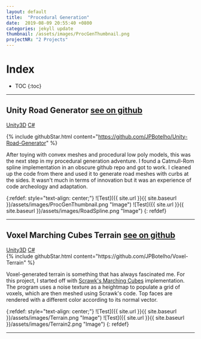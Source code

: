 ```yaml
---
layout: default
title:  "Procedural Generation"
date:  2019-08-09 20:55:40 +0800
categories: jekyll update
thumbnail: /assets/images/ProcGenThumbnail.png
projectNR: "2 Projects"
---
```

<script async defer src="https://buttons.github.io/buttons.js"></script>

# Index
* TOC
{:toc}

---
## Unity Road Generator  <a href="https://github.com/JPBotelho/Unity-Road-Generator" class = "githubLink">see on github</a>
<div markdown="0" class = "tagContainer">
<a href="#" class = "unityTag">Unity3D</a>
<a href="#" class = "csharpTag">C#</a>
</div>

{% include githubStar.html content="https://github.com/JPBotelho/Unity-Road-Generator" %} 

After toying with convex meshes and procedural low poly models, this was the next step in my procedural generation adventure. I found a Catmull-Rom spline implementation in an obscure github repo and got to work. I cleaned up the code from there and used it to generate road meshes with curbs at the sides. It wasn't much in terms of innovation but it was an experience of code archeology and adaptation.

{:refdef: style="text-align: center;"}
![Test]({{ site.url }}{{ site.baseurl }}/assets/images/ProcGenThumbnail.png "Image")
![Test]({{ site.url }}{{ site.baseurl }}/assets/images/RoadSpline.png "Image")
{: refdef}

---

## Voxel Marching Cubes Terrain <a href="https://github.com/JPBotelho/Voxel-Terrain" class = "githubLink">see on github</a>
<div markdown="0" class = "tagContainer">
<a href="#" class = "unityTag">Unity3D</a>
<a href="#" class = "csharpTag">C#</a>
</div>
{% include githubStar.html content="https://github.com/JPBotelho/Voxel-Terrain" %} 

Voxel-generated terrain is something that has always fascinated me. For this project, I started off with [Scrawk's Marching Cubes](https://github.com/Scrawk/Marching-Cubes) implementation. The program uses a noise texture as a heightmap to populate a grid of voxels, which are then meshed using Scrawk's code. Top faces are rendered with a different color according to its normal vector. 

{:refdef: style="text-align: center;"}
![Test]({{ site.url }}{{ site.baseurl }}/assets/images/Terrain.png "Image")
![Test]({{ site.url }}{{ site.baseurl }}/assets/images/Terrain2.png "Image")
{: refdef}


---
